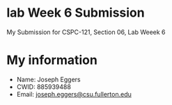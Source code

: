 # lab Week 6 Submission 

My Submission for CSPC-121, Section 06, Lab Weeek 6

# My information

* Name: Joseph Eggers
* CWID: 885939488
* Email: joseph.eggers@csu.fullerton.edu

